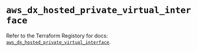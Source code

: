 # `aws_dx_hosted_private_virtual_interface`

Refer to the Terraform Registory for docs: [`aws_dx_hosted_private_virtual_interface`](https://www.terraform.io/docs/providers/aws/r/dx_hosted_private_virtual_interface).
